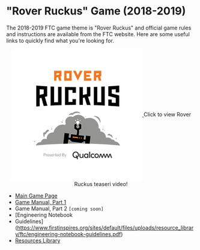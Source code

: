 # "Rover Ruckus" Game (2018-2019)

The 2018-2019 FTC game theme is "Rover Ruckus" and official game rules and instructions are available from the FTC
website.  Here are some useful links to quickly find what you're looking for.

<center>
<a href="https://youtu.be/EdhFVOQlbrk">
    <img src="../images/FIRST-RoverRuckus-350.png" alt="Team 4284" align="center"/>
</a>
Click to view Rover Ruckus teaseri video!
</center>

* [Main Game Page](https://www.firstinspires.org/robotics/ftc/game-and-season)
* [Game Manual, Part
  1](https://www.firstinspires.org/sites/default/files/uploads/resource_library/ftc/2018-2019/game-manual-part-1.pdf)
* Game Manual, Part 2 ``[coming soon]``
* [Engineering Notebook
* Guidelines](https://www.firstinspires.org/sites/default/files/uploads/resource_library/ftc/engineering-notebook-guidelines.pdf)
* [Resources Library](https://www.firstinspires.org/resource-library/ftc/team-management-resources)

